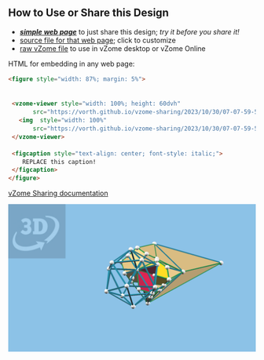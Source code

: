 
## How to Use or Share this Design

 - [***simple web page***](<https://vorth.github.io/vzome-sharing/2023/10/30/07-07-59-59-icosahedra-better/>) to just share this design; *try it before you share it!*
 - [source file for that web page](<https://github.com/vorth/vzome-sharing/edit/main/2023/10/30/07-07-59-59-icosahedra-better/index.md>); click to customize
 - [raw vZome file](<https://raw.githubusercontent.com/vorth/vzome-sharing/main/2023/10/30/07-07-59-59-icosahedra-better/59-icosahedra-better.vZome>) to use in vZome desktop or vZome Online
 
 HTML for embedding in any web page:
 ```html
<figure style="width: 87%; margin: 5%">
  
  
  <vzome-viewer style="width: 100%; height: 60dvh" 
        src="https://vorth.github.io/vzome-sharing/2023/10/30/07-07-59-59-icosahedra-better/59-icosahedra-better.vZome" >
    <img  style="width: 100%"
        src="https://vorth.github.io/vzome-sharing/2023/10/30/07-07-59-59-icosahedra-better/59-icosahedra-better.png" >
  </vzome-viewer>

  <figcaption style="text-align: center; font-style: italic;">
     REPLACE this caption!
  </figcaption>
</figure>

 ```

[vZome Sharing documentation](https://vzome.github.io/vzome/sharing.html#how-it-works)

![Image](<59-icosahedra-better.png>)

